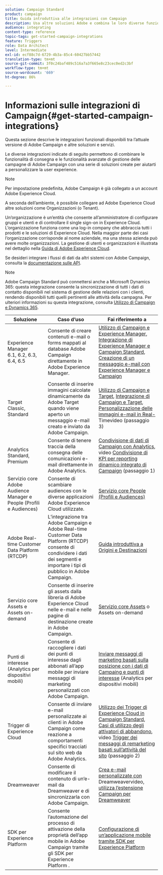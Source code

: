 ```yaml
---
solution: Campaign Standard
product: campaign
title: Guida introduttiva alle integrazioni con Campaign
description: Usa altre soluzioni Adobe e combina le loro diverse funzionalità con Campaign.
audience: integrating
content-type: reference
topic-tags: get-started-campaign-integrations
feature: Triggers
role: Data Architect
level: Intermediate
exl-id: ecf88c7d-6729-4b3a-85c4-60427bb57442
translation-type: tm+mt
source-git-commit: 3f0c24baf489c516a7a3f665e8c23cec0ed2c3bf
workflow-type: tm+mt
source-wordcount: '669'
ht-degree: 86%

---
```


# Informazioni sulle integrazioni di Campaign{#get-started-campaign-integrations}

Questa sezione descrive le integrazioni funzionali disponibili tra l’attuale versione di Adobe Campaign e altre soluzioni e servizi.

Le diverse integrazioni indicate di seguito permettono di combinare le funzionalità di consegna e le funzionalità avanzate di gestione delle campagne di Adobe Campaign con una serie di soluzioni create per aiutarti a personalizzare la user experience.

>[!NOTE]
>
> Per impostazione predefinita, Adobe Campaign è già collegato a un account Adobe Experience Cloud.

A seconda dell’ambiente, è possibile collegare ad Adobe Experience Cloud altre soluzioni come Organizzazioni (o Tenant).

Un’organizzazione è un’entità che consente all’amministratore di configurare gruppi e utenti e di controllare il single sign-on in Experience Cloud. L’organizzazione funziona come una log-in company che abbraccia tutti i prodotti e le soluzioni di Experience Cloud. Nella maggior parte dei casi l’organizzazione corrisponde al nome aziendale, ma una stessa azienda può avere molte organizzazioni. La gestione di utenti e organizzazioni è illustrata nel dettaglio nella [Guida di Adobe Experience Cloud](https://docs.adobe.com/content/help/it-IT/core-services/interface/manage-users-and-products/organizations.html).

Se desideri integrare i flussi di dati da altri sistemi con Adobe Campaign, consulta la [documentazione sulle API](../../api/using/get-started-apis.md).

>[!NOTE]
>
> Adobe Campaign Standard può connettersi anche a Microsoft Dynamics 365: questa integrazione consente la sincronizzazione di tutti i dati di contatto disponibili nel sistema di gestione delle relazioni con i clienti, rendendo disponibili tutti quelli pertinenti alle attività della campagna. Per ulteriori informazioni su questa integrazione, consulta [Utilizzo di Campaign e Dynamics 365](../../integrating/using/d365-acs-get-started.md).


<table> 
 <thead> 
  <tr> 
   <th> Soluzione<br /> </th> 
   <th> Caso d’uso<br /> </th> 
   <th> Fai riferimento a<br /> </th> 
  </tr> 
 </thead> 
 <tbody> 
  <tr> 
   <td>  Experience Manager<br /> 6.1, 6.2, 6.3, 6.4, 6.5<br /> </td> 
   <td> Consente di creare contenuti e-mail o forms mappati al database Adobe Campaign direttamente in Adobe Experience Manager.<br /> </td> 
   <td> 
     <a href="../../integrating/using/integrating-with-experience-manager.md">Utilizzo di Campaign e Experience Manager</a>,  <a href="https://helpx.adobe.com/it/experience-manager/6-4/sites/administering/using/campaignstandard.html">Integrazione di Experience Manager e Campaign Standard</a>,  <a href="https://gn.adobe.com/doc/standard/getting_started/en/ACS_AEM.html">Creazione di un messaggio e-mail con Experience Manager e Campaign</a> 
    </td> 
  </tr> 
  <tr> 
   <td> Target<br /> Classic, Standard<br /> </td> 
   <td> Consente di inserire immagini calcolate dinamicamente da Adobe Target quando viene aperto un messaggio e-mail creato e inviato da Adobe Campaign.<br /> </td> 
   <td> 
    <a href="../../integrating/using/about-campaign-target-integration.md">Utilizzo di Campaign e Target</a>,  <a href="https://docs.adobe.com/content/help/it-IT/target/using/integrate/campaign-and-target.html">Integrazione di Campaign e Target</a>,  <a href="https://helpx.adobe.com/it/marketing-cloud/how-to/email-marketing.html">Personalizzazione delle immagini e-mail in Real-</a> Timevideo (passaggio 3)
    </td> 
  </tr> 
  <tr> 
   <td> Analytics<br /> Standard, Premium <br /> </td> 
   <td> Consente di tenere traccia della consegna delle comunicazioni e-mail direttamente in Adobe Analytics.<br /> </td> 
   <td> 
    <a href="../../integrating/using/about-campaign-analytics-integration.md">Condivisione di dati di Campaign con Analytics</a>, video <a href="https://helpx.adobe.com/marketing-cloud/how-to/email-marketing.html">Condivisione di KPI per reporting dinamico integrato di Campaign</a> (passaggio 1)
    </td> 
  </tr> 
  <tr> 
   <td> Servizio core Adobe Audience Manager e People (Profili e Audiences)<br /> </td> 
   <td> Consente di scambiare audiences con le diverse applicazioni Adobe Experience Cloud utilizzate.<br /> </td> 
   <td> <a href="../../integrating/using/about-campaign-audience-manager-or-people-core-service-integration.md">Servizio core People (Profili e Audiences)</a><br /> </td> 
  </tr> 
    <tr> 
   <td>Adobe Real-time Customer Data Platform (RTCDP)<br /> </td> 
   <td> L’integrazione tra Adobe Campaign e Adobe Real-time Customer Data Platform (RTCDP) consente di condividere i dati dei segmenti e importare i tipi di pubblico in Adobe Campaign.</td>
   <td><a href="../../integrating/using/get-started-sources-destinations.md">Guida introduttiva a Origini e Destinazioni</a></td>
  </tr> 
  <tr> 
   <td> Servizio core Assets e Assets on-demand<br /> </td> 
   <td> Consente di inserire gli assets dalla libreria di Adobe Experience Cloud nelle e-mail e nelle pagine di destinazione create in Adobe Campaign.<br /> </td> 
   <td> <a href="../../integrating/using/working-with-campaign-and-assets-core-service.md">Servizio core Assets</a> o Assets on-demand<br /> </td> 
  </tr> 
  <tr> 
   <td> Punti di interesse (Analytics per dispositivi mobili)<br /> </td> 
   <td> Consente di raccogliere i dati dei punti di interesse dagli abbonati all’app mobile per inviare messaggi di marketing personalizzati con Adobe Campaign.<br /> </td> 
   <td> <a href="../../integrating/using/about-campaign-points-of-interest-data-integration.md">Inviare messaggi di marketing basati sulla posizione con i dati di Campaing e punti di interesse</a> (Analytics per dispositivi mobili)<br /> </td> 
  </tr> 
  <tr> 
   <td> Trigger di Experience Cloud<br /> </td> 
   <td> Consente di inviare e-mail personalizzate ai clienti in Adobe Campaign come reazione a comportamenti specifici tracciati sul sito web da Adobe Analytics.<br /> </td> 
   <td> 
    <a href="../../integrating/using/about-adobe-experience-cloud-triggers.md">Utilizzo dei Trigger di Experience Cloud in Campaign Standard</a>, <a href="../../integrating/using/abandonment-triggers-use-cases.md">Casi di utilizzo degli attivatori di abbandono</a>, video <a href="https://helpx.adobe.com/marketing-cloud/how-to/email-marketing.html">Trigger dei messaggi di remarketing basati sull’attività del sito</a> (passaggio 2)
    </td> 
  </tr> 
  <tr> 
   <td> Dreamweaver<br /> </td> 
   <td> Consente di modificare il contenuto di un’e-mail da Dreamweaver e di sincronizzarla con Adobe Campaign.<br /> </td> 
   <td> 
    <a href="https://docs.adobe.com/content/help/it-IT/campaign-standard-learn/tutorials/designing-content/email-designer/dreamweaver-integration.html">Crea e-mail personalizzate con </a> Dreamweavervideo,  <a href="https://helpx.adobe.com/it/dreamweaver/using/working-with-dreamweaver-and-campaign.html">utilizza l’estensione Campaign per Dreamweaver</a> 
  </td> 
  </tr> 
  <tr> 
   <td>  SDK per Experience Platform<br /> </td> 
   <td> Consente l’automazione del processo di attivazione della proprietà dell’app mobile in Adobe Campaign tramite gli SDK per Experience Platform .<br /> </td> 
   <td> <a href="https://docs.adobe.com/content/help/it-IT/campaign-standard/using/administrating/configuring-channels/configuring-a-mobile-application.html">Configurazione di un’applicazione mobile tramite SDK per Experience Platform</a><br /> </td> 
  </tr> 
 </tbody> 
</table>
